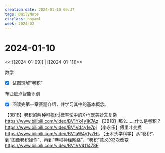```yaml
---
creation date: 2024-01-10 09:37
tags: DailyNote
cssclass: noyaml
week: 2024-02
---
```


# 2024-01-10

<< [[2024-01-09]] | [[2024-01-11]]>>

数学
- [x] 试图理解“卷积”

布匹疵点智能识别
- [x] 阅读完第一章赛题介绍，并学习其中的基本概念。


【3B1B】卷积的两种可视化|概率论中的X+Y既美妙又复杂 https://www.bilibili.com/video/BV1Yk4y1K7Az
【3B1B】那么……什么是卷积？ https://www.bilibili.com/video/BV1Vd4y1e7pj
【李永乐】傅里叶变换 https://www.bilibili.com/video/BV1aW4y1y7Hs
【王木头学科学】从“卷积”、到“图像卷积操作”、再到“卷积神经网络”，“卷积”意义的3次改变 https://www.bilibili.com/video/BV1VV411478E